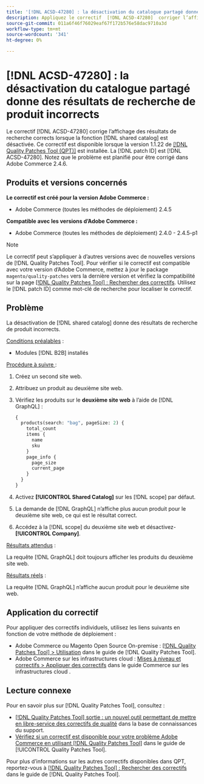 ```yaml
---
title: '[!DNL ACSD-47280] : la désactivation du catalogue partagé donne des résultats de recherche de produit incorrects'
description: Appliquez le correctif  [!DNL ACSD-47280]  corriger l’affichage des résultats de recherche corrects lorsque la fonctionnalité de catalogue partagé est désactivée.
source-git-commit: 011a6f46f76029eaf67f172b576e58dac9710a3d
workflow-type: tm+mt
source-wordcount: '341'
ht-degree: 0%

---
```


# [!DNL ACSD-47280] : la désactivation du catalogue partagé donne des résultats de recherche de produit incorrects

Le correctif [!DNL ACSD-47280] corrige l’affichage des résultats de recherche corrects lorsque la fonction [!DNL shared catalog] est désactivée. Ce correctif est disponible lorsque la version 1.1.22 de [[!DNL Quality Patches Tool (QPT)]](https://experienceleague.adobe.com/en/docs/commerce-operations/tools/quality-patches-tool/quality-patches-tool-to-self-serve-quality-patches) est installée. La [!DNL patch ID] est [!DNL ACSD-47280]. Notez que le problème est planifié pour être corrigé dans Adobe Commerce 2.4.6.

## Produits et versions concernés

**Le correctif est créé pour la version Adobe Commerce :**
* Adobe Commerce (toutes les méthodes de déploiement) 2.4.5

**Compatible avec les versions d’Adobe Commerce :**
* Adobe Commerce (toutes les méthodes de déploiement) 2.4.0 - 2.4.5-p1

>[!NOTE]
>
>Le correctif peut s’appliquer à d’autres versions avec de nouvelles versions de [!DNL Quality Patches Tool]. Pour vérifier si le correctif est compatible avec votre version d’Adobe Commerce, mettez à jour le package `magento/quality-patches` vers la dernière version et vérifiez la compatibilité sur la page [[!DNL Quality Patches Tool] : Rechercher des correctifs](https://experienceleague.adobe.com/tools/commerce-quality-patches/index.html). Utilisez le [!DNL patch ID] comme mot-clé de recherche pour localiser le correctif.

## Problème

La désactivation de [!DNL shared catalog] donne des résultats de recherche de produit incorrects.

<u>Conditions préalables</u> :

* Modules [!DNL B2B] installés

<u>Procédure à suivre </u> :

1. Créez un second site web.
1. Attribuez un produit au deuxième site web.
1. Vérifiez les produits sur le **deuxième site web** à l’aide de [!DNL GraphQL] :

   ```GraphQL
   {
     products(search: "bag", pageSize: 2) {
       total_count
       items {
         name
         sku
       }
       page_info {
         page_size
         current_page
       }
     }
   }
   ```

1. Activez **[!UICONTROL Shared Catalog]** sur les [!DNL scope] par défaut.
1. La demande de [!DNL GraphQL] n’affiche plus aucun produit pour le deuxième site web, ce qui est le résultat correct.
1. Accédez à la [!DNL scope] du deuxième site web et désactivez-**[!UICONTROL Company]**.

<u>Résultats attendus</u> :

La requête [!DNL GraphQL] doit toujours afficher les produits du deuxième site web.

<u>Résultats réels</u> :

La requête [!DNL GraphQL] n’affiche aucun produit pour le deuxième site web.

## Application du correctif

Pour appliquer des correctifs individuels, utilisez les liens suivants en fonction de votre méthode de déploiement :

* Adobe Commerce ou Magento Open Source On-premise : [[!DNL Quality Patches Tool] > Utilisation](/help/tools/quality-patches-tool/usage.md) dans le guide de [!DNL Quality Patches Tool].
* Adobe Commerce sur les infrastructures cloud : [Mises à niveau et correctifs > Appliquer des correctifs](https://experienceleague.adobe.com/docs/commerce-cloud-service/user-guide/develop/upgrade/apply-patches.html) dans le guide Commerce sur les infrastructures cloud .

## Lecture connexe

Pour en savoir plus sur [!DNL Quality Patches Tool], consultez :

* [[!DNL Quality Patches Tool] sortie : un nouvel outil permettant de mettre en libre-service des correctifs de qualité](https://experienceleague.adobe.com/en/docs/commerce-operations/tools/quality-patches-tool/quality-patches-tool-to-self-serve-quality-patches) dans la base de connaissances du support.
* [Vérifiez si un correctif est disponible pour votre problème Adobe Commerce en utilisant [!DNL Quality Patches Tool]](/help/tools/quality-patches-tool/patches-available-in-qpt/check-patch-for-magento-issue-with-magento-quality-patches.md) dans le guide de [!UICONTROL Quality Patches Tool].


Pour plus d’informations sur les autres correctifs disponibles dans QPT, reportez-vous à [[!DNL Quality Patches Tool] : Rechercher des correctifs](https://experienceleague.adobe.com/tools/commerce-quality-patches/index.html) dans le guide de [!DNL Quality Patches Tool].
